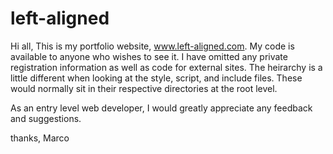 # left-aligned
Hi all,
This is my portfolio website, www.left-aligned.com. My code is available to anyone who wishes to see it. I have omitted any private registration information as well as code for external sites. The heirarchy is a little different when looking at the style, script, and include files. These would normally sit in their respective directories at the root level.

As an entry level web developer, I would greatly appreciate any feedback and suggestions.

thanks,
Marco
